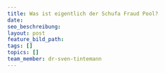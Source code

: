 ```yaml
---
title: Was ist eigentlich der Schufa Fraud Pool?
date:
seo_beschreibung:
layout: post
feature_bild_path:
tags: []
topics: []
team_member: dr-sven-tintemann
---
```

